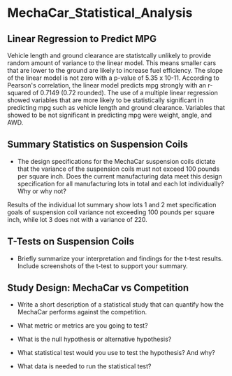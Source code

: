 # MechaCar_Statistical_Analysis

## Linear Regression to Predict MPG

Vehicle length and ground clearance are statistcally unlikely to provide random amount of variance to the linear model. This means smaller cars that are lower to the ground are likely to increase fuel efficiency. The slope of the linear model is not zero with a p-value of 5.35 x 10-11. According to Pearson's correlation, the linear model predicts mpg strongly with an r-squared of 0.7149 (0.72 rounded). The use of a multiple linear regression showed variables that are more likely to be statistically significant in predicting mpg such as vehicle length and ground clearance. Variables that showed to be not significant in predicting mpg were weight, angle, and AWD.


## Summary Statistics on Suspension Coils

- The design specifications for the MechaCar suspension coils dictate that the variance of the suspension coils must not exceed 100 pounds per square inch. Does the current manufacturing data meet this design specification for all manufacturing lots in total and each lot individually? Why or why not?

Results of the individual lot summary show lots 1 and 2 met specification goals of suspension coil variance not exceeding 100 pounds per square inch, while lot 3 does not with a variance of 220. 

## T-Tests on Suspension Coils

- Briefly summarize your interpretation and findings for the t-test results. Include screenshots of the t-test to support your summary.

## Study Design: MechaCar vs Competition

- Write a short description of a statistical study that can quantify how the MechaCar performs against the competition. 

- What metric or metrics are you going to test?
- What is the null hypothesis or alternative hypothesis?
- What statistical test would you use to test the hypothesis? And why?
- What data is needed to run the statistical test?

